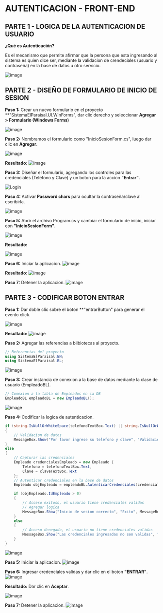 # AUTENTICACION - FRONT-END

## PARTE 1 - LOGICA DE LA AUTENTICACION DE USUARIO
**¿Qué es Autenticación?**

Es el mecanismo que permite afirmar que la persona que esta ingresando al sistema es quien dice ser, mediante la validacion de crendeciales (usuario y contraseña) en la base de datos u otro servicio.

![image](https://github.com/user-attachments/assets/64a3dfc7-7ff4-461e-9ed1-b8eb7a39603b)

## PARTE 2 - DISEÑO DE FORMULARIO DE INICIO DE SESION 
**Paso 1:** Crear un nuevo formulario en el proyecto **"SistemaElParaisal.UI.WinForms", dar clic derecho y seleccionar **Agregar > Formulario (Windows Forms)**

![image](https://github.com/user-attachments/assets/31f7e489-a056-47ac-adef-91ed7396e2dc)

**Paso 2:** Nombramos el formulario como "InicioSesionForm.cs", luego dar clic en **Agregar**. 

![image](https://github.com/user-attachments/assets/4bc5dd5c-247e-4138-9de3-fe0ecd9bf288)

**Resultado:**
![image](https://github.com/user-attachments/assets/0942c624-3b22-42ff-8fed-979be59e0d5a)

**Paso 3:** Diseñar el formulario, agregando los controles para las credenciales (Telefono y Clave) y un boton para la accion **"Entrar"**.

![Login](https://github.com/user-attachments/assets/7045dc06-04ef-4e79-80d4-7409b2183cf1)

**Paso 4:** Activar **Password chars** para ocultar la contraseña/clave al escribirla. 

![image](https://github.com/user-attachments/assets/f1b7f6b8-adfc-4061-b9b6-b1efe64220a7)

**Paso 5:** Abrir el archivo Program.cs y cambiar el formulario de inicio, iniciar con **"InicioSesionForm"**.

![image](https://github.com/user-attachments/assets/a13e80f1-98a6-471b-98bf-fe94a91369f2)

**Resultado:**

![image](https://github.com/user-attachments/assets/b3b694b0-475a-4f06-803d-1cf84b1d88e8)

**Paso 6:** Iniciar la aplicacion.
![image](https://github.com/user-attachments/assets/c44bad4d-30e8-452e-bc00-594b96ab4a43)

**Resultado:**
![image](https://github.com/user-attachments/assets/fcb33fa9-5974-43ce-959c-ca62ae06000a)

**Paso 7:** Detener la aplicacion.
![image](https://github.com/user-attachments/assets/56e319f1-4420-4a3d-9c4f-e72252c891c3)

## PARTE 3 - CODIFICAR BOTON ENTRAR
**Paso 1:** Dar doble clic sobre el boton **"entrarButton" para generar el evento click.

![image](https://github.com/user-attachments/assets/3a80ea9f-6064-4f58-8d21-35045c744980)

**Resultado:**
![image](https://github.com/user-attachments/assets/e2a71c9f-6e3c-4d83-b08a-3cddcbd7d4a5)

**Paso 2:** Agregar las referencias a bilbiotecas al proyecto. 
```csharp
// Referencias del proyecto
using SistemaElParaisal.EN;
using SistemaElParaisal.BL;
```
![image](https://github.com/user-attachments/assets/15672b50-2561-48af-a0dd-112e5bbb5c1a)

**Paso 3:** Crear instancia de conexion a la base de datos mediante la clase de usuario (EmpleadoBL).
```csharp
// Conexion a la tabla de Empleados en la DB
EmpleadoBL empleadoBL = new EmpleadoBL();
```
![image](https://github.com/user-attachments/assets/875b9a34-ba7a-4c38-9561-b2de201a3e82)

**Paso 4:** Codificar la logica de autenticacion. 
```csharp
if (string.IsNullOrWhiteSpace(telefonoTextBox.Text) || string.IsNullOrWhiteSpace(claveTextBox.Text))
{
    // Validacion de datos
    MessageBox.Show("Por favor ingrese su telefono y clave", "Validacion", MessageBoxButtons.OK, MessageBoxIcon.Exclamation);
}
else
{
    // Capturar las credenciales 
    Empleado credencialesEmpleado = new Empleado { 
        Telefono = telefonoTextBox.Text, 
        Clave = claveTextBox.Text                    
    };
    // Autenticar credenciales en la base de datos
    Empleado objEmpleado = empleadoBL.AutenticarCredenciales(credencialesEmpleado);

    if (objEmpleado.IdEmpleado > 0)
    {
        // Acceso exitoso, el usuario tiene credenciales validas
        // Agregar logica
        MessageBox.Show("Inicio de sesion correcto", "Exito", MessageBoxButtons.OK, MessageBoxIcon.Information);
    }
    else
    {
        // Acceso denegado, el usuario no tiene credenciales validas
        MessageBox.Show("Las credenciales ingresadas no son validas", "Error", MessageBoxButtons.OK, MessageBoxIcon.Error);
    }
}
```

![image](https://github.com/user-attachments/assets/c03f819e-52e8-411f-8837-f96d8bc479d3)


**Paso 5:** Iniciar la aplicacion.
![image](https://github.com/user-attachments/assets/c44bad4d-30e8-452e-bc00-594b96ab4a43)

**Paso 6:** Ingresar credenciales validas y dar clic en el boton **"ENTRAR"**.
![image](https://github.com/user-attachments/assets/667d7bd5-229a-4e37-b89c-0e145e493f50)

**Resultado:** Dar clic en **Aceptar**.

![image](https://github.com/user-attachments/assets/b454d43c-2b2e-4aed-8092-0ac7949c77a3)


**Paso 7:** Detener la aplicacion.
![image](https://github.com/user-attachments/assets/56e319f1-4420-4a3d-9c4f-e72252c891c3)
